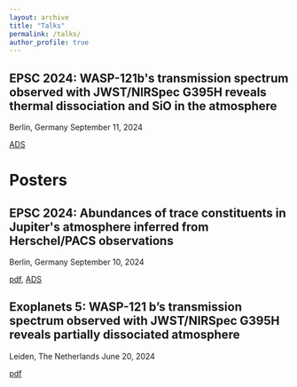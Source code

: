 ```yaml
---
layout: archive
title: "Talks"
permalink: /talks/
author_profile: true
---
```



EPSC 2024: WASP-121b's transmission spectrum observed with JWST/NIRSpec G395H reveals thermal dissociation and SiO in the atmosphere
----------------------------------------------------------------------------
Berlin, Germany
September 11, 2024

[ADS](https://ui.adsabs.harvard.edu/abs/2024EPSC...17..191G/abstract)

Posters
======

EPSC 2024: Abundances of trace constituents in Jupiter's atmosphere inferred from Herschel/PACS observations
----------------------------------------------------------------------------
Berlin, Germany
September 10, 2024

[pdf](/files/epsc2024.pdf), [ADS](https://ui.adsabs.harvard.edu/abs/2024EPSC...17..208G/abstract)

Exoplanets 5: WASP-121 b’s transmission spectrum observed with JWST/NIRSpec G395H reveals partially dissociated atmosphere
----------------------------------------------------------------------------
Leiden, The Netherlands
June 20, 2024

[pdf](/files/exoplanets5.pdf)
